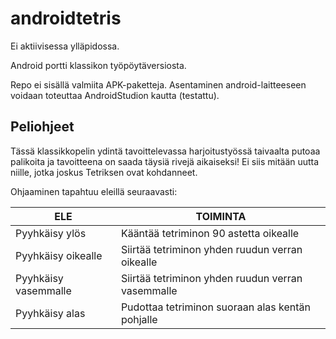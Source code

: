 # androidtetris

Ei aktiivisessa ylläpidossa.

Android portti klassikon työpöytäversiosta.

Repo ei sisällä valmiita APK-paketteja. Asentaminen android-laitteeseen voidaan toteuttaa AndroidStudion kautta (testattu).

## Peliohjeet

Tässä klassikkopelin ydintä tavoittelevassa harjoitustyössä taivaalta putoaa palikoita ja tavoitteena on saada täysiä rivejä aikaiseksi! Ei siis mitään uutta niille, jotka joskus Tetriksen ovat kohdanneet.

Ohjaaminen tapahtuu eleillä seuraavasti:

| **ELE**              | **TOIMINTA**                                      |
|----------------------|---------------------------------------------------|
| Pyyhkäisy ylös       | Kääntää tetriminon 90 astetta oikealle            |
| Pyyhkäisy oikealle   | Siirtää tetriminon yhden ruudun verran oikealle   |
| Pyyhkäisy vasemmalle | Siirtää tetriminon yhden ruudun verran vasemmalle |
| Pyyhkäisy alas       | Pudottaa tetriminon suoraan alas kentän pohjalle  |

